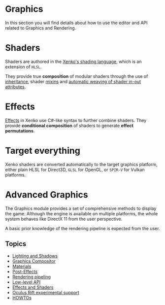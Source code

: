 # Graphics

In this section you will find details about how to use the editor and API related to Graphics and Rendering.

# Shaders

Shaders are authored in the [Xenko's shading language](effects-and-shaders/shading-language/index.md), which is an extension of `HLSL`.

They provide true **composition** of modular shaders through the use of [inheritance](effects-and-shaders/shading-language/classes-mixins-and-inheritance.md), shader [mixins](effects-and-shaders/shading-language/composition.md) and [automatic weaving of shader in-out attributes](effects-and-shaders/shading-language/automatic-shader-stage-input-output.md).

# Effects

[Effects](effects-and-shaders/effect-language.md) in Xenko use C#-like syntax to further combine shaders. They provide **conditional composition** of shaders to generate **effect permutations**.

# Target everything

Xenko shaders are converted automatically to the target graphics platform, either plain HLSL for Direct3D, `GLSL` for OpenGL, or `SPIR-V` for Vulkan platforms.

# Advanced Graphics

The Graphics module provides a set of comprehensive methods to display the game. Although the engine is available on multiple platforms, the whole system behaves like DirectX 11 from the user perspective.

A basic prior knowledge of the rendering pipeline is expected from the user.

## Topics

- [Lighting and Shadows](lighting-and-shadows/index.md)
- [Graphics Compositor](graphics-compositor/index.md)
- [Materials](materials/index.md)
- [Post-Effects](post-effects/index.md)
- [Rendering pipeling](rendering-pipeline/index.md)
- [Low-level API](low-level-api/index.md)
- [Effects and Shaders](effects-and-shaders/index.md)
- [Oculus Rift experimental support](oculus/index.md)
- [HOWTOs](howtos/index.md)
